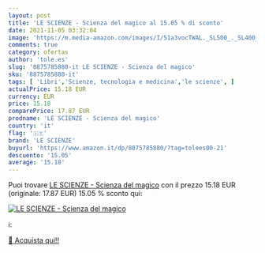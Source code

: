 ```yaml
---
layout: post
title: 'LE SCIENZE - Scienza del magico al 15.05 % di sconto'
date: 2021-11-05 03:32:04
image: 'https://m.media-amazon.com/images/I/51a3vocTWAL._SL500_._SL400_.jpg'
comments: true
category: ofertas
author: 'tole.es'
slug: '8875785880-it LE SCIENZE - Scienza del magico'
sku: '8875785880-it'
tags: [ 'Libri','Scienze, tecnologia e medicina','le scienze', ]
actualPrice: 15.18 EUR
currency: EUR
price: 15.18
comparePrice: 17.87 EUR
prodname: 'LE SCIENZE - Scienza del magico'
country: 'it'
flag: '🇮🇹'
brand: 'LE SCIENZE'
buyurl: 'https://www.amazon.it/dp/8875785880/?tag=tolees00-21'
descuento: '15.05'
average: '15.18'
---
```


Puoi trovare [LE SCIENZE - Scienza del magico](https://www.amazon.it/dp/8875785880/?tag=tolees00-21) con il prezzo 15.18 EUR (originale: 17.87 EUR) 15.05 % sconto qui:

[![LE SCIENZE - Scienza del magico](https://m.media-amazon.com/images/I/51a3vocTWAL._SL500_._SL400_.jpg)](https://www.amazon.it/dp/8875785880/?tag=tolees00-21)

ℹ️:


[🛒 Acquista qui!!](https://www.amazon.it/dp/8875785880/?tag=tolees00-21)
